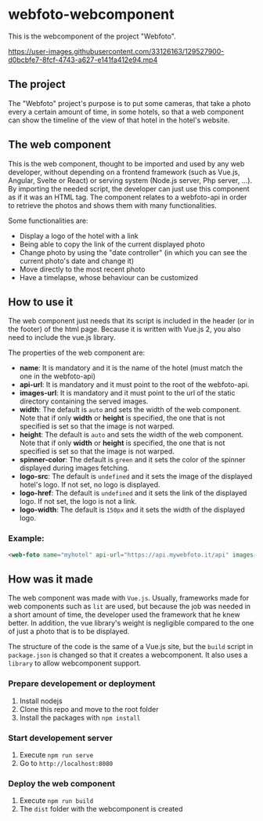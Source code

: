 # webfoto-webcomponent

This is the webcomponent of the project "Webfoto".

https://user-images.githubusercontent.com/33126163/129527900-d0bcbfe7-8fcf-4743-a627-e141fa412e94.mp4

## The project

The "Webfoto" project's purpose is to put some cameras, that take a photo every a certain amount of time, in some hotels, so that a web component can show the timeline of the view of that hotel in the hotel's website.

## The web component

This is the web component, thought to be imported and used by any web developer, without depending on a frontend framework (such as Vue.js, Angular, Svelte or React) or serving system (Node.js server, Php server, ...). By importing the needed script, the developer can just use this component as if it was an HTML tag. The component relates to a webfoto-api in order to retrieve the photos and shows them with many functionalities.

Some functionalities are:
* Display a logo of the hotel with a link
* Being able to copy the link of the current displayed photo
* Change photo by using the "date controller" (in which you can see the current photo's date and change it)
* Move directly to the most recent photo
* Have a timelapse, whose behaviour can be customized

## How to use it

The web component just needs that its script is included in the header (or in the footer) of the html page. Because it is written with Vue.js 2, you also need to include the vue.js library.

The properties of the web component are:
* __name__: It is mandatory and it is the name of the hotel (must match the one in the webfoto-api)
* __api-url__: It is mandatory and it must point to the root of the webfoto-api.
* __images-url__: It is mandatory and it must point to the url of the static directory containing the served images.
* __width__: The default is `auto` and sets the width of the web component. Note that if only **width** or **height** is specified, the one that is not specified is set so that the image is not warped.
* __height__: The default is `auto` and sets the width of the web component. Note that if only **width** or **height** is specified, the one that is not specified is set so that the image is not warped.
* __spinner-color__: The default is `green` and it sets the color of the spinner displayed during images fetching.
* __logo-src__: The default is `undefined` and it sets the image of the displayed hotel's logo. If not set, no logo is displayed.
* __logo-href__: The default is `undefined` and it sets the link of the displayed logo. If not set, the logo is not a link.
* __logo-width__: The default is `150px` and it sets the width of the displayed logo.

### Example:

```html
<web-foto name="myhotel" api-url="https://api.mywebfoto.it/api" images-url="https://api.mywebfoto.it/albums" width="50%"></web-foto>
```

## How was it made

The web component was made with `Vue.js`. Usually, frameworks made for web components such as `lit` are used, but because the job was needed in a short amount of time, the developer used the framework that he knew better. In addition, the vue library's weight is negligible compared to the one of just a photo that is to be displayed.

The structure of the code is the same of a Vue.js site, but the `build` script in `package.json` is changed so that it creates a webcomponent. It also uses a `library` to allow webcomponent support.

### Prepare developement or deployment

1. Install nodejs
2. Clone this repo and move to the root folder
3. Install the packages with `npm install`

### Start developement server

1. Execute `npm run serve`
2. Go to `http://localhost:8080`

### Deploy the web component

1. Execute `npm run build`
2. The `dist` folder with the webcomponent is created
 
